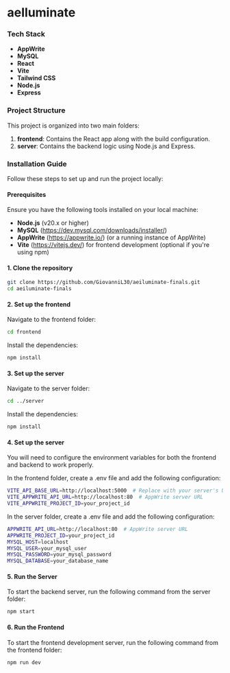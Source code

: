 # aeIluminate

### Tech Stack

- **AppWrite**
- **MySQL**
- **React**
- **Vite**
- **Tailwind CSS**
- **Node.js**
- **Express**

### Project Structure

This project is organized into two main folders:

1. **frontend**: Contains the React app along with the build configuration.
2. **server**: Contains the backend logic using Node.js and Express.

### Installation Guide

Follow these steps to set up and run the project locally:

#### Prerequisites

Ensure you have the following tools installed on your local machine:

- **Node.js** (v20.x or higher)
- **MySQL** (https://dev.mysql.com/downloads/installer/)
- **AppWrite** (https://appwrite.io/) (or a running instance of AppWrite)
- **Vite** (https://vitejs.dev/) for frontend development (optional if you're using npm)

#### 1. Clone the repository

```bash
git clone https://github.com/GiovanniL30/aeiluminate-finals.git
cd aeiluminate-finals
```

#### 2. Set up the frontend

Navigate to the frontend folder:

```bash
cd frontend
```

Install the dependencies:

```bash
npm install
```

#### 3. Set up the server

Navigate to the server folder:

```bash
cd ../server
```

Install the dependencies:

```bash
npm install
```

#### 4. Set up the server

You will need to configure the environment variables for both the frontend and backend to work properly.

In the frontend folder, create a .env file and add the following configuration:

```bash
VITE_API_BASE_URL=http://localhost:5000  # Replace with your server's URL
VITE_APPWRITE_API_URL=http://localhost:80  # AppWrite server URL
VITE_APPWRITE_PROJECT_ID=your_project_id
```

In the server folder, create a .env file and add the following configuration:

```bash
APPWRITE_API_URL=http://localhost:80  # AppWrite server URL
APPWRITE_PROJECT_ID=your_project_id
MYSQL_HOST=localhost
MYSQL_USER=your_mysql_user
MYSQL_PASSWORD=your_mysql_password
MYSQL_DATABASE=your_database_name
```

#### 5. Run the Server

To start the backend server, run the following command from the server folder:

```bash
npm start
```

#### 6. Run the Frontend

To start the frontend development server, run the following command from the frontend folder:

```bash
npm run dev
```
